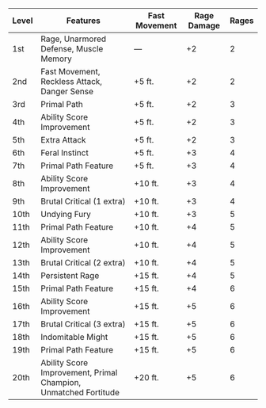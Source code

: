 | Level | Features                                                        | Fast Movement     | Rage Damage     | Rages     |
|-------|-----------------------------------------------------------------|-------------------|-----------------|-----------|
| 1st   | Rage, Unarmored Defense, Muscle Memory                          | &mdash;           | +2              | 2         |
| 2nd   | Fast Movement, Reckless Attack, Danger Sense                    | +5 ft.            | +2              | 2         |
| 3rd   | Primal Path                                                     | +5 ft.            | +2              | 3         |
| 4th   | Ability Score Improvement                                       | +5 ft.            | +2              | 3         |
| 5th   | Extra Attack                                                    | +5 ft.            | +2              | 3         |
| 6th   | Feral Instinct                                                  | +5 ft.            | +3              | 4         |
| 7th   | Primal Path Feature                                             | +5 ft.            | +3              | 4         |
| 8th   | Ability Score Improvement                                       | +10 ft.           | +3              | 4         |
| 9th   | Brutal Critical (1 extra)                                       | +10 ft.           | +3              | 4         |
| 10th  | Undying Fury                                                    | +10 ft.           | +3              | 5         |
| 11th  | Primal Path Feature                                             | +10 ft.           | +4              | 5         |
| 12th  | Ability Score Improvement                                       | +10 ft.           | +4              | 5         |
| 13th  | Brutal Critical (2 extra)                                       | +10 ft.           | +4              | 5         |
| 14th  | Persistent Rage                                                 | +15 ft.           | +4              | 5         |
| 15th  | Primal Path Feature                                             | +15 ft.           | +4              | 6         |
| 16th  | Ability Score Improvement                                       | +15 ft.           | +5              | 6         |
| 17th  | Brutal Critical (3 extra)                                       | +15 ft.           | +5              | 6         |
| 18th  | Indomitable Might                                               | +15 ft.           | +5              | 6         |
| 19th  | Primal Path Feature                                             | +15 ft.           | +5              | 6         |
| 20th  | Ability Score Improvement, Primal Champion, Unmatched Fortitude | +20 ft.           | +5              | 6         |
